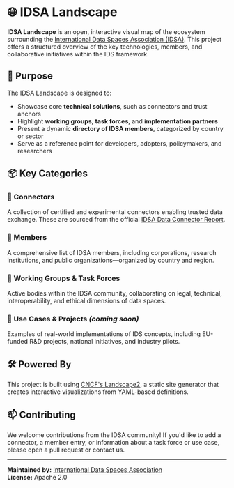 # 🌐 IDSA Landscape

**IDSA Landscape** is an open, interactive visual map of the ecosystem surrounding the [International Data Spaces Association (IDSA)](https://internationaldataspaces.org). This project offers a structured overview of the key technologies, members, and collaborative initiatives within the IDS framework.

## 🎯 Purpose

The IDSA Landscape is designed to:
- Showcase core **technical solutions**, such as connectors and trust anchors
- Highlight **working groups**, **task forces**, and **implementation partners**
- Present a dynamic **directory of IDSA members**, categorized by country or sector
- Serve as a reference point for developers, adopters, policymakers, and researchers

## 📦 Key Categories

### 🧩 Connectors
A collection of certified and experimental connectors enabling trusted data exchange. These are sourced from the official [IDSA Data Connector Report](https://internationaldataspaces.org/publications/).

### 👥 Members
A comprehensive list of IDSA members, including corporations, research institutions, and public organizations—organized by country and region.

### 🧠 Working Groups & Task Forces
Active bodies within the IDSA community, collaborating on legal, technical, interoperability, and ethical dimensions of data spaces.

### 🚀 Use Cases & Projects *(coming soon)*
Examples of real-world implementations of IDS concepts, including EU-funded R&D projects, national initiatives, and industry pilots.

## 🛠️ Powered By
This project is built using [CNCF's Landscape2](https://github.com/cncf/landscape2), a static site generator that creates interactive visualizations from YAML-based definitions.

## 📫 Contributing

We welcome contributions from the IDSA community! If you'd like to add a connector, a member entry, or information about a task force or use case, please open a pull request or contact us.

---

**Maintained by:** [International Data Spaces Association](https://internationaldataspaces.org)  
**License:** Apache 2.0
